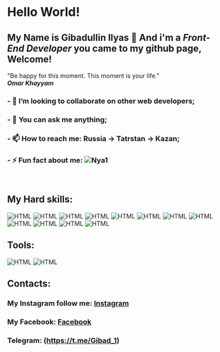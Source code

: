# <h1>Hello World!</h1> 
 ## My Name is **Gibadullin Ilyas** 👋 And i'm a *Front-End Developer* you came to my github page, Welcome!
 
 
  "Be happy for this moment. This moment is your life."<br>
           ***Omar Khayyam***
   
### - 👯 I’m looking to collaborate on other web developers;
### - 💬 You can ask me anything;
### - 📫 How to reach me: Russia -> Tatrstan -> Kazan;
### - ⚡ Fun fact about me: ![Nya1](https://user-images.githubusercontent.com/83646621/125065078-0f4a5280-e0ba-11eb-8aac-729b9c8a8cad.png)


<br>

   
## My Hard skills: <br>
![HTML](https://img.shields.io/badge/-HTML-090909?style=for-the-badge&logo=html5) 
![HTML](https://img.shields.io/badge/-CSS-090909?style=for-the-badge&logo=css3)
![HTML](https://img.shields.io/badge/-JavaScript-090909?style=for-the-badge&logo=javascript)
![HTML](https://img.shields.io/badge/-SASS-090909?style=for-the-badge&logo=sass)
![HTML](https://img.shields.io/badge/-BOOTSTRAP-090909?style=for-the-badge&logo=bootstrap)
![HTML](https://img.shields.io/badge/-NPM-090909?style=for-the-badge&logo=npm)
![HTML](https://img.shields.io/badge/-JQUERY-090909?style=for-the-badge&logo=jQuery)
![HTML](https://img.shields.io/badge/-GULP-090909?style=for-the-badge&logo=gulp)
![HTML](https://img.shields.io/badge/-WEBPACK-090909?style=for-the-badge&logo=webpack)
![HTML](https://img.shields.io/badge/-REACT-090909?style=for-the-badge&logo=react)
![HTML](https://img.shields.io/badge/-REDUX-090909?style=for-the-badge&logo=redux)
![HTML](https://img.shields.io/badge/-GIT-090909?style=for-the-badge&logo=Git)


## Tools: 

![HTML](https://img.shields.io/badge/-GIT-090909?style=for-the-badge&logo=Git)
![HTML](https://img.shields.io/badge/-VsCode-090909?style=for-the-badge&logo=Vscode)


## Contacts:
 ### My Instagram follow me: [Instagram](https://www.instagram.com/gibadullin_ilyas/) 
 ### My Facebook: [Facebook](https://www.facebook.com/profile.php?id=100008774297453)
 ### Telegram: (https://t.me/Gibad_1)
 
